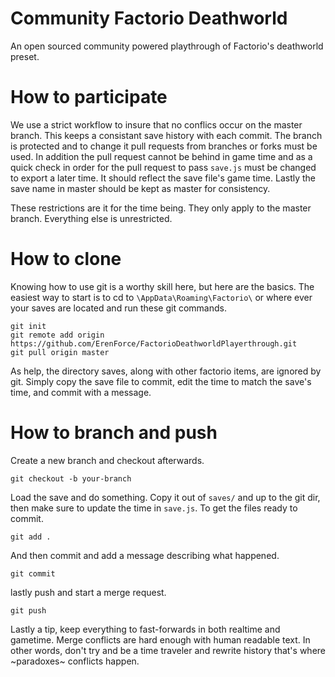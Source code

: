 # Community Factorio Deathworld
An open sourced community powered playthrough of Factorio's deathworld preset.

# How to participate
We use a strict workflow to insure that no conflics occur on the master branch. This keeps a consistant save history with each commit. The branch is protected and to change it pull requests from branches or forks must be used. In addition the pull request cannot be behind in game time and as a quick check in order for the pull request to pass `save.js` must be changed to export a later time. It should reflect the save file's game time. Lastly the save name in master should be kept as master for consistency.

These restrictions are it for the time being. They only apply to the master branch. Everything else is unrestricted.

# How to clone
Knowing how to use git is a worthy skill here, but here are the basics.
The easiest way to start is to cd to `\AppData\Roaming\Factorio\` or where ever your saves are located and run these git commands.
```
git init
git remote add origin https://github.com/ErenForce/FactorioDeathworldPlayerthrough.git
git pull origin master
```

As help, the directory saves, along with other factorio items, are ignored by git. Simply copy the save file to commit, edit the time to match the save's time, and commit with a message.

# How to branch and push
Create a new branch and checkout afterwards. 
```
git checkout -b your-branch
```
Load the save and do something. Copy it out of `saves/` and up to the git dir, then make sure to update the time in `save.js`. To get the files ready to commit.
```
git add .
```
And then commit and add a message describing what happened.
```
git commit
```
lastly push and start a merge request.
```
git push
```
Lastly a tip, keep everything to fast-forwards in both realtime and gametime. Merge conflicts are hard enough with human readable text.
In other words, don't try and be a time traveler and rewrite history that's where ~paradoxes~ conflicts happen.
